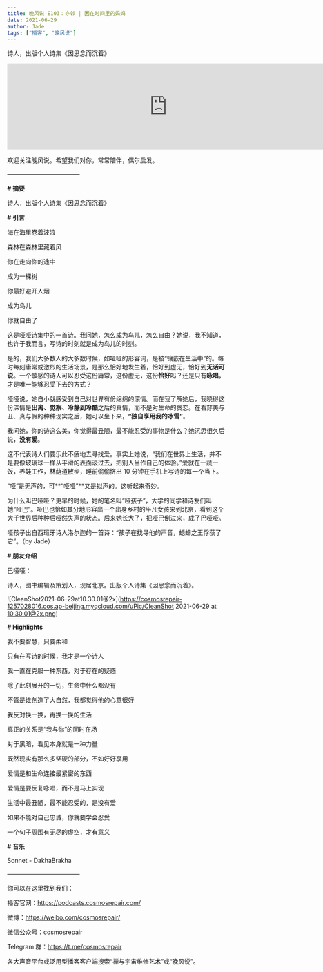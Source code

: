 ```yaml
---
title: 晚风说 E103：亦邻 | 困在时间里的妈妈
date: 2021-06-29
author: Jade
tags: ["播客", "晚风说"]
---
```


诗人，出版个人诗集《因思念而沉着》

<!--more-->

<iframe src="https://player.fireside.fm/v2/trfV16OE+hXkgh9lm?theme=light" width="740" height="200" frameborder="0" scrolling="no"></iframe>

欢迎关注晚风说。希望我们对你，常常陪伴，偶尔启发。

————————————

**# 摘要**

诗人，出版个人诗集《因思念而沉着》

**# 引言**

海在海里卷着波浪

森林在森林里藏着风

你在走向你的途中



成为一棵树

你最好避开人烟

成为鸟儿

你就自由了



这是哑哑诗集中的一首诗。我问她，怎么成为鸟儿，怎么自由？她说，我不知道，也许于我而言，写诗的时刻就是成为鸟儿的时刻。

是的，我们大多数人的大多数时候，如哑哑的形容词，是被“镶嵌在生活中”的。每时每刻庸常或激烈的生活场景，是那么恰好地发生着，恰好到虚无，恰好到**无话可说**。一个敏感的诗人可以忍受这份庸常，这份虚无，这份**恰好**吗？还是只有**咏唱**，才是唯一能够忍受下去的方式？

哑哑说，她自小就感受到自己对世界有份绵绵的深情。而在我了解她后，我晓得这份深情是**出离、觉察、冷静到冷酷**之后的真情，而不是对生命的贪恋。在看穿美与丑、真与假的种种现实之后，她可以坐下来，**“独自享用我的冰雪”**。

我问她，你的诗这么美，你觉得最丑陋，最不能忍受的事物是什么？她沉思很久后说，**没有爱**。

这不代表诗人们要乐此不疲地去寻找爱。事实上她说，“我们在世界上生活，并不是要像玻璃球一样从平滑的表面滚过去，把别人当作自己的体验。”爱就在一蔬一饭，养娃工作，林荫道散步，睡前偷偷挤出 10 分钟在手机上写诗的每一个当下。

“哑”是无声的，可**“哑哑”**又是拟声的。这听起来奇妙。

为什么叫巴哑哑？更早的时候，她的笔名叫“哑孩子”，大学的同学和诗友们叫她“哑巴”。哑巴也恰如其分地形容出一个出身乡村的平凡女孩来到北京，看到这个大千世界后种种后哑然失声的状态。后来她长大了，把哑巴倒过来，成了巴哑哑。

哑孩子出自西班牙诗人洛尔迦的一首诗：“孩子在找寻他的声音，蟋蟀之王俘获了它”。（by Jade）

**# 朋友介绍**

巴哑哑：

诗人，图书编辑及策划人，现居北京。出版个人诗集《因思念而沉着》。

![CleanShot2021-06-29at10.30.01@2x](https://cosmosrepair-1257028016.cos.ap-beijing.myqcloud.com/uPic/CleanShot 2021-06-29 at 10.30.01@2x.png)

**# Highlights**

我不要智慧，只要柔和

只有在写诗的时候，我才是一个诗人

我一直在克服一种东西，对于存在的疑惑

除了此刻展开的一切，生命中什么都没有

不管是谁创造了大自然，我都觉得他的心意很好

我反对换一换，再换一换的生活

真正的关系是“我与你”的同时在场

对于黑暗，看见本身就是一种力量

既然现实有那么多坚硬的部分，不如好好享用

爱情是和生命连接最紧密的东西

爱情是要反复咏唱，而不是马上实现

生活中最丑陋，最不能忍受的，是没有爱

如果不能对自己忠诚，你就要学会忍受

一个句子周围有无尽的虚空，才有意义

**# 音乐**

Sonnet - DakhaBrakha

————————————

你可以在这里找到我们：

播客官网：https://podcasts.cosmosrepair.com/

微博：https://weibo.com/cosmosrepair/

微信公众号：cosmosrepair

Telegram 群：https://t.me/cosmosrepair

各大声音平台或泛用型播客客户端搜索“禅与宇宙维修艺术”或“晚风说”。